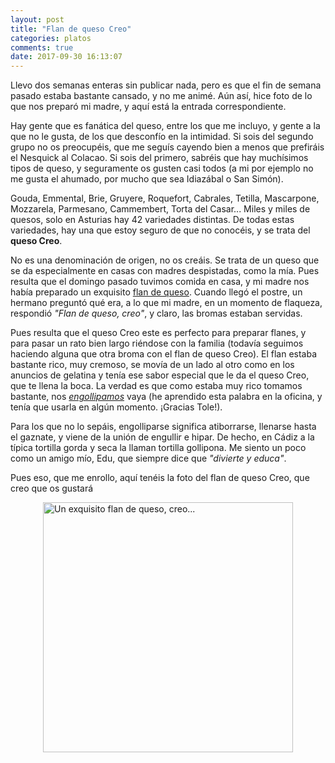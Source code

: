 ```yaml
---
layout: post
title: "Flan de queso Creo"
categories: platos
comments: true
date: 2017-09-30 16:13:07
---
```


Llevo dos semanas enteras sin publicar nada, pero es que el fin de semana pasado estaba bastante cansado, y no me animé. Aún así, hice foto de lo que nos preparó mi madre, y aquí está la entrada correspondiente.

Hay gente que es fanática del queso, entre los que me incluyo, y gente a la que no le gusta, de los que desconfío en la intimidad. Si sois del segundo grupo no os preocupéis, que me seguís cayendo bien a menos que prefiráis el Nesquick al Colacao. Si sois del primero, sabréis que hay muchísimos tipos de queso, y seguramente os gusten casi todos (a mi por ejemplo no me gusta el ahumado, por mucho que sea Idiazábal o San Simón).

Gouda, Emmental, Brie, Gruyere, Roquefort, Cabrales, Tetilla, Mascarpone, Mozzarela, Parmesano, Cammembert, Torta del Casar... Miles y miles de quesos, solo en Asturias hay 42 variedades distintas. De todas estas variedades, hay una que estoy seguro de que no conocéis, y se trata del __queso Creo__.

No es una denominación de origen, no os creáis. Se trata de un queso que se da especialmente en casas con madres despistadas, como la mía. Pues resulta que el domingo pasado tuvimos comida en casa, y mi madre nos había preparado un exquisito [flan de queso](https://recetasdemaca.wordpress.com/2017/09/30/flan-de-queso-sin-horno/). Cuando llegó el postre, un hermano preguntó qué era, a lo que mi madre, en un momento de flaqueza, respondió _"Flan de queso, creo"_, y claro, las bromas estaban servidas.

Pues resulta que el queso Creo este es perfecto para preparar flanes, y para pasar un rato bien largo riéndose con la familia (todavía seguimos haciendo alguna que otra broma con el flan de queso Creo). El flan estaba bastante rico, muy cremoso, se movía de un lado al otro como en los anuncios de gelatina y tenía ese sabor especial que le da el queso Creo, que te llena la boca. La verdad es que como estaba muy rico tomamos bastante, nos [_engollipamos_](http://dle.rae.es/srv/fetch?id=FNrqyTQ) vaya (he aprendido esta palabra en la oficina, y tenía que usarla en algún momento. ¡Gracias Tole!).

Para los que no lo sepáis, engolliparse significa atiborrarse, llenarse hasta el gaznate, y viene de la unión de engullir e hipar. De hecho, en Cádiz a la típica tortilla gorda y seca la llaman tortilla gollipona. Me siento un poco como un amigo mío, Edu, que siempre dice que _"divierte y educa"_.

Pues eso, que me enrollo, aquí tenéis la foto del flan de queso Creo, que creo que os gustará

<img src="{{ site.url }}/assets/img/flan_de_queso_creo.png" alt="Un exquisito flan de queso, creo..." title="Un exquisito flan de queso, creo..." style="width: 400px;margin-left: auto; margin-right: auto; display: block;"/>